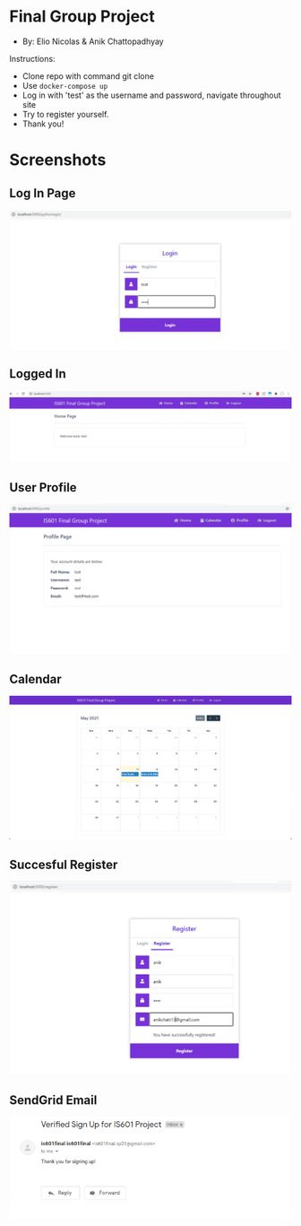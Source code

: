 # Final Group Project
* By: Elio Nicolas & Anik Chattopadhyay 

Instructions: 
- Clone repo with command git clone 
- Use ```docker-compose up```
- Log in with 'test' as the username and password, navigate throughout site 
- Try to register yourself. 
- Thank you! 

# Screenshots
 ## Log In Page
 ![Login](./screenshots/login.png)
 ## Logged In 
 ![Logged In](./screenshots/loggedin.png)
## User Profile
 ![Profile](./screenshots/userprofile.png)
## Calendar
 ![Calendar](./screenshots/calendar.png)
## Succesful Register
 ![Register](./screenshots/sucessfulregister.png)
 ## SendGrid Email
 ![Email](./screenshots/sendgrid_email.png)
 